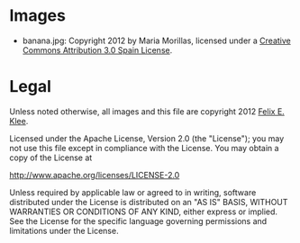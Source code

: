 Images
======

*   banana.jpg: Copyright 2012 by Maria Morillas, licensed under a [Creative
    Commons Attribution 3.0 Spain License][2].


Legal
=====

Unless noted otherwise, all images and this file are copyright 2012 [Felix E.
Klee][2].

Licensed under the Apache License, Version 2.0 (the "License"); you may not use
this file except in compliance with the License. You may obtain a copy of the
License at

<http://www.apache.org/licenses/LICENSE-2.0>

Unless required by applicable law or agreed to in writing, software distributed
under the License is distributed on an "AS IS" BASIS, WITHOUT WARRANTIES OR
CONDITIONS OF ANY KIND, either express or implied. See the License for the
specific language governing permissions and limitations under the License.


[1]: http://creativecommons.org/licenses/by/3.0/es/
[2]: mailto:felix.klee@inka.de
